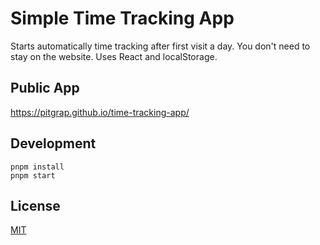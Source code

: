 # Simple Time Tracking App

Starts automatically time tracking after first visit a day. You don't need to 
stay on the website. Uses React and localStorage.

## Public App

https://pitgrap.github.io/time-tracking-app/

## Development 

```
pnpm install
pnpm start
```

## License

[MIT](LICENSE)

